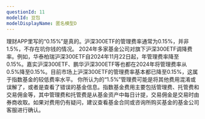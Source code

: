```yaml
---
questionId: 11
modelId: 豆包
modelDisplayName: 匿名模型D
---
```

理财APP里写的“0.15%”是真的。沪深300ETF的管理费率通常为0.15%，并非1.5%，不存在坑你钱的情况。 2024年多家基金公司对旗下沪深300ETF调降费率。例如，华泰柏瑞沪深300ETF自2024年11月22日起，年管理费率降至0.15%。嘉实沪深300ETF、鹏华沪深300ETF等也都在2024年将管理费率从0.5%降至0.15%。目前市场上沪深300ETF的管理费率基本都已降至0.15%，这属于指数基金的较低费率水平。 你所认为的“1.5%”管理费可能是将其他费用混淆或误解了，或者是查看了错误的基金信息。指数基金费用主要包括管理费、托管费和交易佣金等，其中管理费和托管费是从基金资产中每日计提，交易佣金是交易时由券商收取。如果对费用仍有疑问，建议查看基金合同或咨询所购买基金的基金公司客服进行确认。